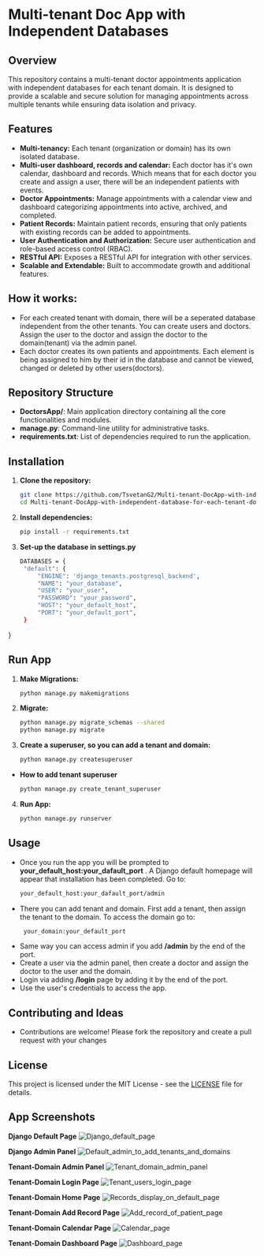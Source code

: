# Multi-tenant Doc App with Independent Databases
## Overview
This repository contains a multi-tenant doctor appointments application with independent databases for each tenant domain. It is designed to provide a scalable and secure solution for managing appointments across multiple tenants while ensuring data isolation and privacy.

## Features

- **Multi-tenancy:** Each tenant (organization or domain) has its own isolated database.
- **Multi-user dashboard, records and calendar:** Each doctor has it's own calendar, dashboard and records. Which means that for each doctor you create and assign a user, there will be an independent patients with events.
- **Doctor Appointments:** Manage appointments with a calendar view and dashboard categorizing appointments into active, archived, and completed.
- **Patient Records:** Maintain patient records, ensuring that only patients with existing records can be added to appointments.
- **User Authentication and Authorization:** Secure user authentication and role-based access control (RBAC).
- **RESTful API:** Exposes a RESTful API for integration with other services.
- **Scalable and Extendable:** Built to accommodate growth and additional features.

## How it works:
- For each created tenant with domain, there will be a seperated database independent from the other tenants. You can create users and doctors. Assign the user to the doctor and assign the doctor to the domain(tenant) via the admin panel.
- Each doctor creates its own patients and appointments. Each element is being assigned to him by their id in the database and cannot be viewed, changed or deleted by other users(doctors).

## Repository Structure

- **DoctorsApp/**: Main application directory containing all the core functionalities and modules.
- **manage.py**: Command-line utility for administrative tasks.
- **requirements.txt**: List of dependencies required to run the application.

## Installation

1. **Clone the repository:**
   ```sh
   git clone https://github.com/TsvetanG2/Multi-tenant-DocApp-with-independent-database-for-each-tenant-domain.git
   cd Multi-tenant-DocApp-with-independent-database-for-each-tenant-domain

2. **Install dependencies:**
   ```sh
   pip install -r requirements.txt

3. **Set-up the database in settings.py**
   ```sh
   DATABASES = {
    "default": {
        "ENGINE": 'django_tenants.postgresql_backend',
        "NAME": "your_database",
        "USER": "your_user",
        "PASSWORD": "your_password",
        "HOST": "your_default_host",
        "PORT": "your_default_port",
    }
}

## Run App

1. **Make Migrations:**
   ```sh
   python manage.py makemigrations

2. **Migrate:**
   ```sh
   python manage.py migrate_schemas --shared
   python manage.py migrate

3. **Create a superuser, so you can add a tenant and domain:**
   ```sh
   python manage.py createsuperuser

- **How to add tenant superuser**
  ```sh
  python manage.py create_tenant_superuser

4. **Run App:**
   ```sh
   python manage.py runserver

## Usage

- Once you run the app you will be prompted to **your_default_host:your_dafault_port** . A Django default homepage will appear that installation has been completed.
Go to:
  ```sh
  your_default_host:your_dafault_port/admin

- There you can add tenant and domain. First add a tenant, then assign the tenant to the domain.
To access the domain go to:
  ```sh
   your_domain:your_default_port

- Same way you can access admin if you add **/admin** by the end of the port.
- Create a user via the admin panel, then create a doctor and assign the doctor to the user and the domain.
- Login via adding **/login** page by adding it by the end of the port.
- Use the user's credentials to access the app.

## Contributing and Ideas

- Contributions are welcome! Please fork the repository and create a pull request with your changes

## License

This project is licensed under the MIT License - see the [LICENSE](LICENSE) file for details.

## App Screenshots
**Django Default Page**
![Django_default_page](https://github.com/TsvetanG2/Multi-tenant-DocApp-with-independent-database-for-each-tenant-domain/assets/106432651/f2b90ef0-94c2-4e56-b20e-b7b69815fb4a)

**Django Admin Panel**
![Default_admin_to_add_tenants_and_domains](https://github.com/TsvetanG2/Multi-tenant-DocApp-with-independent-database-for-each-tenant-domain/assets/106432651/d42ca25d-63fb-4a9d-829d-03fcf0ba9c0b)

**Tenant-Domain Admin Panel**
![Tenant_domain_admin_panel](https://github.com/TsvetanG2/Multi-tenant-DocApp-with-independent-database-for-each-tenant-domain/assets/106432651/daa4cffc-50ee-4091-8219-d6b791eeccce)

**Tenant-Domain Login Page**
![Tenant_users_login_page](https://github.com/TsvetanG2/Multi-tenant-DocApp-with-independent-database-for-each-tenant-domain/assets/106432651/36cfacd2-da1e-4900-b4fa-aa2f89da1c9f)

**Tenant-Domain Home Page**
![Records_display_on_default_page](https://github.com/TsvetanG2/Multi-tenant-DocApp-with-independent-database-for-each-tenant-domain/assets/106432651/36099824-3518-4407-8e7e-8d9193fe6dbf)

**Tenant-Domain Add Record Page**
![Add_record_of_patient_page](https://github.com/TsvetanG2/Multi-tenant-DocApp-with-independent-database-for-each-tenant-domain/assets/106432651/20c752b8-497a-4773-81e5-137c2d59acaa)

**Tenant-Domain Calendar Page**
![Calendar_page](https://github.com/TsvetanG2/Multi-tenant-DocApp-with-independent-database-for-each-tenant-domain/assets/106432651/dfedb3e1-d3a3-415b-b45d-eced8c250c0d)

**Tenant-Domain Dashboard Page**
![Dashboard_page](https://github.com/TsvetanG2/Multi-tenant-DocApp-with-independent-database-for-each-tenant-domain/assets/106432651/3e969669-bacc-4219-b49a-e3b77a77cd92)








